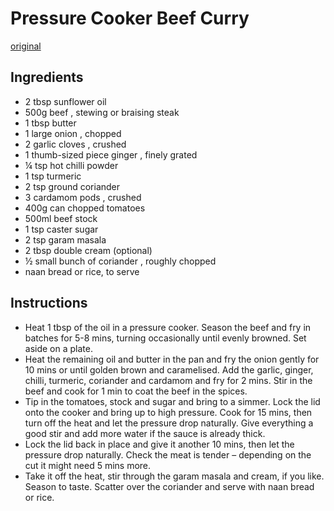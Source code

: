 # Pressure Cooker Beef Curry
[original]()

## Ingredients
- 2 tbsp sunflower oil
- 500g beef , stewing or braising steak
- 1 tbsp butter
- 1 large onion , chopped
- 2 garlic cloves , crushed
- 1 thumb-sized piece ginger , finely grated
- ¼ tsp hot chilli powder
- 1 tsp turmeric
- 2 tsp ground coriander
- 3 cardamom pods , crushed
- 400g can chopped tomatoes
- 500ml beef stock
- 1 tsp caster sugar
- 2 tsp garam masala
- 2 tbsp double cream (optional)
- ½ small bunch of coriander , roughly chopped
- naan bread or rice, to serve

## Instructions
- Heat 1 tbsp of the oil in a pressure cooker. Season the beef and fry in batches for 5-8 mins, turning occasionally until evenly browned. Set aside on a plate. 
- Heat the remaining oil and butter in the pan and fry the onion gently for 10 mins or until golden brown and caramelised. Add the garlic, ginger, chilli, turmeric, coriander and cardamom and fry for 2 mins. Stir in the beef and cook for 1 min to coat the beef in the spices.
- Tip in the tomatoes, stock and sugar and bring to a simmer. Lock the lid onto the cooker and bring up to high pressure. Cook for 15 mins, then turn off the heat and let the pressure drop naturally. Give everything a good stir and add more water if the sauce is already thick.
- Lock the lid back in place and give it another 10 mins, then let the pressure drop naturally. Check the meat is tender – depending on the cut it might need 5 mins more.
- Take it off the heat, stir through the garam masala and cream, if you like. Season to taste. Scatter over the coriander and serve with naan bread or rice.